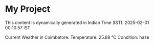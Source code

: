 # My Project

This content is dynamically generated in Indian Time (IST): 2025-02-01 00:10:57 IST


Current Weather in Coimbatore:
Temperature: 25.88 °C
Condition: haze
